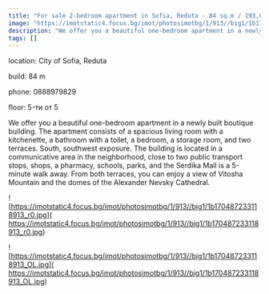 ```yaml
---
title: "For sale 2-bedroom apartment in Sofia, Reduta - 84 sq.m / 193,000 EUR :: imot.bg Ad"
image: "https://imotstatic4.focus.bg/imot/photosimotbg/1/913//big1/1b170487233118913_Wy.jpg"
description: "We offer you a beautiful one-bedroom apartment in a newly built boutique building. The apartment consists of a spacious living room with a kitchenette, a bathroom with a toilet, a bedroom, a storage room, and two terraces. South, southwest exposure. The building is located in a communicative area in the neighborhood, close to two public transport stops, shops, a pharmacy, schools, parks, and the Serdika Mall is a 5-minute walk away. From both terraces, you can enjoy a view of Vitosha Mountain and the domes of the Alexander Nevsky Cathedral."
tags: []
---
```


location: City of Sofia, Reduta

build: 84 m

phone: 0888979829

floor: 5-ти от 5

We offer you a beautiful one-bedroom apartment in a newly built boutique building. The apartment consists of a spacious living room with a kitchenette, a bathroom with a toilet, a bedroom, a storage room, and two terraces. South, southwest exposure. The building is located in a communicative area in the neighborhood, close to two public transport stops, shops, a pharmacy, schools, parks, and the Serdika Mall is a 5-minute walk away. From both terraces, you can enjoy a view of Vitosha Mountain and the domes of the Alexander Nevsky Cathedral.


![https://imotstatic4.focus.bg/imot/photosimotbg/1/913//big1/1b170487233118913_r0.jpg]( https://imotstatic4.focus.bg/imot/photosimotbg/1/913//big1/1b170487233118913_r0.jpg)


![https://imotstatic4.focus.bg/imot/photosimotbg/1/913//big1/1b170487233118913_OL.jpg]( https://imotstatic4.focus.bg/imot/photosimotbg/1/913//big1/1b170487233118913_OL.jpg)


